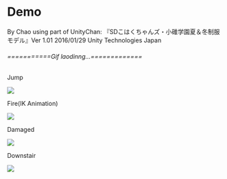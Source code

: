 # Demo
By Chao
using part of UnityChan:
『SDこはくちゃんズ・小碓学園夏＆冬制服モデル』Ver 1.01
2016/01/29 Unity Technologies Japan
###### ===========Gif laodinng...=============

Jump

[![](https://github.com/HyrChao/AOGS.ADV/blob/master/demo/GIF.gif?raw=true)](https://github.com/HyrChao/AOGS.ADV/blob/master/demo/GIF.gif?raw=true)

Fire(IK Animation)

[![](https://github.com/HyrChao/AOGS.ADV/blob/master/demo/GIF2.gif?raw=true)](https://github.com/HyrChao/AOGS.ADV/blob/master/demo/GIF2.gif?raw=true)

Damaged

[![](https://github.com/HyrChao/AOGS.ADV/blob/master/demo/GIF3.gif?raw=true)](https://github.com/HyrChao/AOGS.ADV/blob/master/demo/GIF3.gif?raw=true)

Downstair

[![](https://github.com/HyrChao/AOGS.ADV/blob/master/demo/GIF4.gif?raw=true)](https://github.com/HyrChao/AOGS.ADV/blob/master/demo/GIF4.gif?raw=true)
